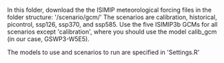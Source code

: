 In this folder, download the the ISIMIP meteorological forcing files in the folder structure: '/scenario/gcm/'
The scenarios are calibration, historical, picontrol, ssp126, ssp370, and ssp585. Use the five ISIMIP3b GCMs for
all scenarios except 'calibration', where you should use the model calib_gcm (in our case, GSWP3-W5E5).

The models to use and scenarios to run are specified in 'Settings.R'
